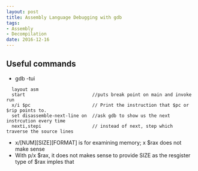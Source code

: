 ```yaml
---
layout: post
title: Assembly Language Debugging with gdb
tags: 
- Assembly
- Decompilation
date: 2016-12-16
---
```


## Useful commands
 - gdb -tui <program>
  ```shell
    layout asm
    start                         //puts break point on main and invoke run
    x/i $pc                       // Print the instruction that $pc or $rip points to. 
    set disassemble-next-line on  //ask gdb to show us the next instrcution every time
    nexti,stepi                   // instead of next, step which traverse the source lines
  ```
  - x/[NUM][SIZE][FORMAT] is for examining memory; x $rax does  not make sense
  - With p/x $rax, it does not makes sense to provide SIZE as the resgister type of $rax imples that

